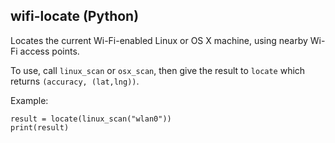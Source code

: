 ## wifi-locate (Python)

Locates the current Wi-Fi-enabled Linux or OS X machine, using nearby Wi-Fi access points.

To use, call `linux_scan` or `osx_scan`, then give the result to `locate` which returns `(accuracy, (lat,lng))`.

Example:
```
result = locate(linux_scan("wlan0"))
print(result)
```

